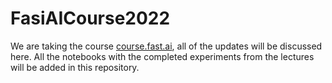 # FasiAICourse2022

We are taking the course [course.fast.ai](course.fasi.ai), all of the updates will be discussed here.
All the notebooks with the completed experiments from the lectures will be added in this repository.
